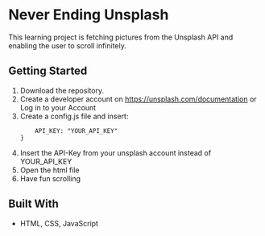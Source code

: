 # Never Ending Unsplash

This learning project is fetching pictures from the Unsplash API and enabling the user to scroll infinitely.

## Getting Started

1. Download the repository.
2. Create a developer account on https://unsplash.com/documentation or Log in to your Account
3. Create a config.js file and insert: 
    ```const config = {  
        API_KEY: "YOUR_API_KEY"
    }
    ```
4. Insert the API-Key from your unsplash account instead of YOUR_API_KEY
5. Open the html file
6. Have fun scrolling

## Built With

* HTML, CSS, JavaScript

